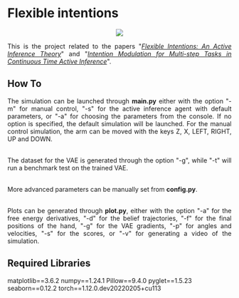 # Flexible intentions

<p align="center">
  <img src="/reference/images/env.png">
</p>

<div align="justify">

This is the project related to the papers "<i><a href="https://www.frontiersin.org/articles/10.3389/fncom.2023.1128694/full">Flexible Intentions: An Active Inference Theory</a></i>" and "<i><a href="https://link.springer.com/chapter/10.1007/978-3-031-28719-0_19">Intention Modulation for Multi-step Tasks in Continuous Time Active Inference</a></i>".

</div>

## How To

<div align="justify">

The simulation can be launched through <b>main.py</b> either with the option "-m" for manual control, "-s" for the active inference agent with default parameters, or "-a" for choosing the parameters from the console. If no option is specified, the default simulation will be launched. For the manual control simulation, the arm can be moved with the keys Z, X, LEFT, RIGHT, UP and DOWN. <br/><br/>

The dataset for the VAE is generated through the option "-g", while "-t" will run a benchmark test on the trained VAE. <br/><br/>

More advanced parameters can be manually set from <b>config.py</b>. <br/><br/>

Plots can be generated through <b>plot.py</b>, either with the option "-a" for the free energy derivatives, "-d" for the belief trajectories, "-f" for the final positions of the hand, "-g" for the VAE gradients, "-p" for angles and velocities, "-s" for the scores, or "-v" for generating a video of the simulation.

</div>

## Required Libraries

matplotlib==3.6.2
numpy==1.24.1
Pillow==9.4.0
pyglet==1.5.23
seaborn==0.12.2
torch==1.12.0.dev20220205+cu113
